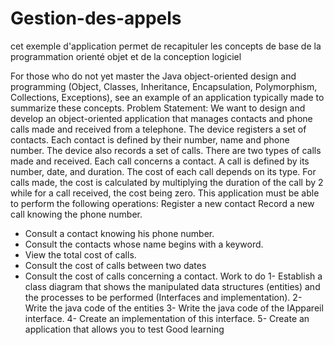 # Gestion-des-appels
cet exemple d'application permet de recapituler les concepts de base de la programmation orienté objet et de la conception logiciel

For those who do not yet master the Java object-oriented design and programming (Object, Classes, Inheritance, Encapsulation, Polymorphism, Collections, Exceptions), see an example of an application typically made to summarize these concepts.
Problem Statement:
We want to design and develop an object-oriented application that manages contacts and phone calls made and received from a telephone. The device registers a set of contacts. Each contact is defined by their number, name and phone number. The device also records a set of calls. There are two types of calls made and received. Each call concerns a contact. A call is defined by its number, date, and duration. The cost of each call depends on its type. For calls made, the cost is calculated by multiplying the duration of the call by 2 while for a call received, the cost being zero.
This application must be able to perform the following operations:
Register a new contact
Record a new call knowing the phone number.
- Consult a contact knowing his phone number.
- Consult the contacts whose name begins with a keyword.
- View the total cost of calls.
- Consult the cost of calls between two dates
- Consult the cost of calls concerning a contact.
Work to do
1- Establish a class diagram that shows the manipulated data structures (entities) and the processes to be performed (Interfaces and implementation).
2- Write the java code of the entities
3- Write the java code of the IAppareil interface.
4- Create an implementation of this interface.
5- Create an application that allows you to test
Good learning
